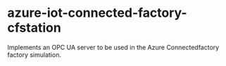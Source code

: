 # azure-iot-connected-factory-cfstation
Implements an OPC UA server to be used in the Azure Connectedfactory factory simulation.
